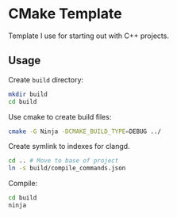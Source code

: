 # CMake Template

Template I use for starting out with C++ projects.

## Usage

Create `build` directory:

```bash
mkdir build
cd build
```

Use cmake to create build files:

```bash
cmake -G Ninja -DCMAKE_BUILD_TYPE=DEBUG ../
```

Create symlink to indexes for clangd.

```bash
cd .. # Move to base of project
ln -s build/compile_commands.json
```

Compile:

```bash
cd build
ninja
```
